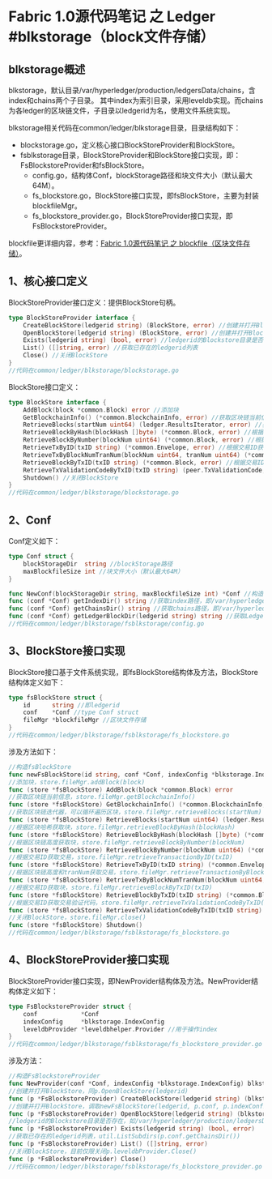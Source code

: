 # Fabric 1.0源代码笔记 之 Ledger #blkstorage（block文件存储）

## blkstorage概述

blkstorage，默认目录/var/hyperledger/production/ledgersData/chains，含index和chains两个子目录。
其中index为索引目录，采用leveldb实现。而chains为各ledger的区块链文件，子目录以ledgerid为名，使用文件系统实现。

blkstorage相关代码在common/ledger/blkstorage目录，目录结构如下：

* blockstorage.go，定义核心接口BlockStoreProvider和BlockStore。
* fsblkstorage目录，BlockStoreProvider和BlockStore接口实现，即：FsBlockstoreProvider和fsBlockStore。
	* config.go，结构体Conf，blockStorage路径和块文件大小（默认最大64M）。
	* fs_blockstore.go，BlockStore接口实现，即fsBlockStore，主要为封装blockfileMgr。
	* fs_blockstore_provider.go，BlockStoreProvider接口实现，即FsBlockstoreProvider。
	
blockfile更详细内容，参考：[Fabric 1.0源代码笔记 之 blockfile（区块文件存储）](../blockfile/README.md)。

## 1、核心接口定义

BlockStoreProvider接口定义：提供BlockStore句柄。

```go
type BlockStoreProvider interface {
	CreateBlockStore(ledgerid string) (BlockStore, error) //创建并打开BlockStore
	OpenBlockStore(ledgerid string) (BlockStore, error) //创建并打开BlockStore
	Exists(ledgerid string) (bool, error) //ledgerid的Blockstore目录是否存在
	List() ([]string, error) //获取已存在的ledgerid列表
	Close() //关闭BlockStore
}
//代码在common/ledger/blkstorage/blockstorage.go
```

BlockStore接口定义：

```go
type BlockStore interface {
	AddBlock(block *common.Block) error //添加块
	GetBlockchainInfo() (*common.BlockchainInfo, error) //获取区块链当前信息
	RetrieveBlocks(startNum uint64) (ledger.ResultsIterator, error) //获取区块链迭代器，可以循环遍历区块
	RetrieveBlockByHash(blockHash []byte) (*common.Block, error) //根据区块哈希获取块
	RetrieveBlockByNumber(blockNum uint64) (*common.Block, error) //根据区块链高度获取块
	RetrieveTxByID(txID string) (*common.Envelope, error) //根据交易ID获取交易
	RetrieveTxByBlockNumTranNum(blockNum uint64, tranNum uint64) (*common.Envelope, error) //根据区块链高度和tranNum获取交易
	RetrieveBlockByTxID(txID string) (*common.Block, error) //根据交易ID获取块
	RetrieveTxValidationCodeByTxID(txID string) (peer.TxValidationCode, error) //根据交易ID获取交易验证代码
	Shutdown() //关闭BlockStore
}
//代码在common/ledger/blkstorage/blockstorage.go
```

## 2、Conf

Conf定义如下：

```go
type Conf struct {
	blockStorageDir  string //blockStorage路径
	maxBlockfileSize int //块文件大小（默认最大64M）
}

func NewConf(blockStorageDir string, maxBlockfileSize int) *Conf //构造Conf
func (conf *Conf) getIndexDir() string //获取index路径，即/var/hyperledger/production/ledgersData/chains/index
func (conf *Conf) getChainsDir() string //获取chains路径，即/var/hyperledger/production/ledgersData/chains/chains
func (conf *Conf) getLedgerBlockDir(ledgerid string) string //获取Ledger Block，如/var/hyperledger/production/ledgersData/chains/chains/mychannel
//代码在common/ledger/blkstorage/fsblkstorage/config.go
```

## 3、BlockStore接口实现

BlockStore接口基于文件系统实现，即fsBlockStore结构体及方法，BlockStore结构体定义如下：

```go
type fsBlockStore struct {
	id      string //即ledgerid
	conf    *Conf //type Conf struct
	fileMgr *blockfileMgr //区块文件存储
}
//代码在common/ledger/blkstorage/fsblkstorage/fs_blockstore.go
```

涉及方法如下：

```go
//构造fsBlockStore
func newFsBlockStore(id string, conf *Conf, indexConfig *blkstorage.IndexConfig, dbHandle *leveldbhelper.DBHandle) *fsBlockStore
//添加块，store.fileMgr.addBlock(block)
func (store *fsBlockStore) AddBlock(block *common.Block) error
//获取区块链当前信息，store.fileMgr.getBlockchainInfo()
func (store *fsBlockStore) GetBlockchainInfo() (*common.BlockchainInfo, error)
//获取区块链迭代器，可以循环遍历区块，store.fileMgr.retrieveBlocks(startNum)
func (store *fsBlockStore) RetrieveBlocks(startNum uint64) (ledger.ResultsIterator, error)
//根据区块哈希获取块，store.fileMgr.retrieveBlockByHash(blockHash)
func (store *fsBlockStore) RetrieveBlockByHash(blockHash []byte) (*common.Block, error)
//根据区块链高度获取块，store.fileMgr.retrieveBlockByNumber(blockNum)
func (store *fsBlockStore) RetrieveBlockByNumber(blockNum uint64) (*common.Block, error)
//根据交易ID获取交易，store.fileMgr.retrieveTransactionByID(txID)
func (store *fsBlockStore) RetrieveTxByID(txID string) (*common.Envelope, error) 
//根据区块链高度和tranNum获取交易，store.fileMgr.retrieveTransactionByBlockNumTranNum(blockNum, tranNum)
func (store *fsBlockStore) RetrieveTxByBlockNumTranNum(blockNum uint64, tranNum uint64) (*common.Envelope, error)
//根据交易ID获取块，store.fileMgr.retrieveBlockByTxID(txID)
func (store *fsBlockStore) RetrieveBlockByTxID(txID string) (*common.Block, error) 
//根据交易ID获取交易验证代码，store.fileMgr.retrieveTxValidationCodeByTxID(txID)
func (store *fsBlockStore) RetrieveTxValidationCodeByTxID(txID string) (peer.TxValidationCode, error) 
//关闭BlockStore，store.fileMgr.close()
func (store *fsBlockStore) Shutdown() 
//代码在common/ledger/blkstorage/fsblkstorage/fs_blockstore.go
```

## 4、BlockStoreProvider接口实现

BlockStoreProvider接口实现，即NewProvider结构体及方法。NewProvider结构体定义如下：

```go
type FsBlockstoreProvider struct {
	conf            *Conf
	indexConfig     *blkstorage.IndexConfig
	leveldbProvider *leveldbhelper.Provider //用于操作index
}
//代码在common/ledger/blkstorage/fsblkstorage/fs_blockstore_provider.go
```

涉及方法：

```go
//构造FsBlockstoreProvider
func NewProvider(conf *Conf, indexConfig *blkstorage.IndexConfig) blkstorage.BlockStoreProvider 
//创建并打开BlockStore，同p.OpenBlockStore(ledgerid)
func (p *FsBlockstoreProvider) CreateBlockStore(ledgerid string) (blkstorage.BlockStore, error) 
//创建并打开BlockStore，调取newFsBlockStore(ledgerid, p.conf, p.indexConfig, indexStoreHandle)，即构造fsBlockStore
func (p *FsBlockstoreProvider) OpenBlockStore(ledgerid string) (blkstorage.BlockStore, error) 
//ledgerid的Blockstore目录是否存在，如/var/hyperledger/production/ledgersData/chains/chains/mychannel
func (p *FsBlockstoreProvider) Exists(ledgerid string) (bool, error) 
//获取已存在的ledgerid列表，util.ListSubdirs(p.conf.getChainsDir())
func (p *FsBlockstoreProvider) List() ([]string, error) 
//关闭BlockStore，目前仅限关闭p.leveldbProvider.Close()
func (p *FsBlockstoreProvider) Close() 
//代码在common/ledger/blkstorage/fsblkstorage/fs_blockstore_provider.go
```